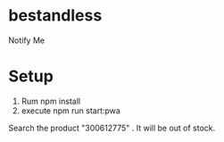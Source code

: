 # bestandless
Notify Me

Setup 
======

1. Rum npm install
2. execute npm run start:pwa

Search the product "300612775" . It will be out of stock. 
